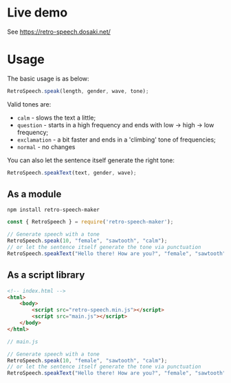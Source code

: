 # Live demo
See https://retro-speech.dosaki.net/

# Usage

The basic usage is as below:

```javascript
RetroSpeech.speak(length, gender, wave, tone);
```
Valid tones are:
* `calm` - slows the text a little;
* `question` - starts in a high frequency and ends with low -> high -> low frequency;
* `exclamation` - a bit faster and ends in a 'climbing' tone of frequencies;
* `normal` - no changes

You can also let the sentence itself generate the right tone:

```javascript
RetroSpeech.speakText(text, gender, wave);
```

## As a module

```shell
npm install retro-speech-maker
```

```javascript
const { RetroSpeech } = require('retro-speech-maker');

// Generate speech with a tone
RetroSpeech.speak(10, "female", "sawtooth", "calm");
// or let the sentence itself generate the tone via punctuation
RetroSpeech.speakText("Hello there! How are you?", "female", "sawtooth");
```

## As a script library

```html
<!-- index.html -->
<html>
    <body>
        <script src="retro-speech.min.js"></script>
        <script src="main.js"></script>
    </body>
</html>
```

```javascript
// main.js

// Generate speech with a tone
RetroSpeech.speak(10, "female", "sawtooth", "calm");
// or let the sentence itself generate the tone via punctuation
RetroSpeech.speakText("Hello there! How are you?", "female", "sawtooth");
```